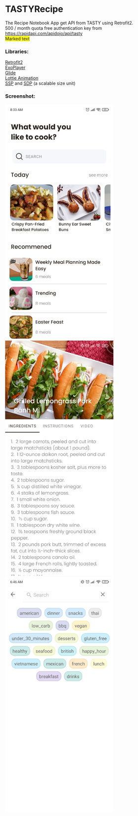 # TASTYRecipe
The Recipe Notebook App get API from TASTY using Retrofit2.
<br>500 / month quota free authentication key from https://rapidapi.com/apidojo/api/tasty
<br><span style="background-color: #FFFF00">Marked text</span>
<br/><h3>Libraries:</h3>
<a href="https://github.com/square/retrofit">Retrofit2</a>
<br><a href="https://github.com/google/ExoPlayer">ExoPlayer</a>
<br><a href="https://github.com/bumptech/glide">Glide</a>
<br><a href="https://github.com/airbnb/lottie-android">Lottie Animation</a>
<br><a href="https://github.com/intuit/ssp">SSP</a> and <a href="https://github.com/intuit/sdp">SDP</a> (a scalable size unit)
<br><h3>Screenshot:</h3>
<img src="https://github.com/Hieu86355/TASTYRecipe/blob/master/images/image_main.jpg" width="350">
<br><img src="https://github.com/Hieu86355/TASTYRecipe/blob/master/images/image_detail.jpg" width="350">
<br><img src="https://github.com/Hieu86355/TASTYRecipe/blob/master/images/image_search.jpg" width="350">
